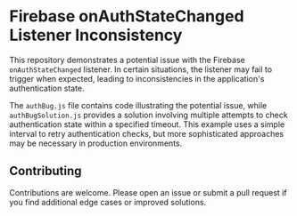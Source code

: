 # Firebase onAuthStateChanged Listener Inconsistency

This repository demonstrates a potential issue with the Firebase `onAuthStateChanged` listener. In certain situations, the listener may fail to trigger when expected, leading to inconsistencies in the application's authentication state.

The `authBug.js` file contains code illustrating the potential issue, while `authBugSolution.js` provides a solution involving multiple attempts to check authentication state within a specified timeout. This example uses a simple interval to retry authentication checks, but more sophisticated approaches may be necessary in production environments.

## Contributing

Contributions are welcome. Please open an issue or submit a pull request if you find additional edge cases or improved solutions.